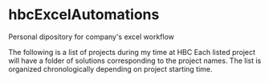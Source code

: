 # hbcExcelAutomations
Personal dipository for company's excel workflow

The following is a list of projects during my time at HBC
Each listed project will have a folder of solutions corresponding to the project names.
The list is organized chronologically depending on project starting time.

